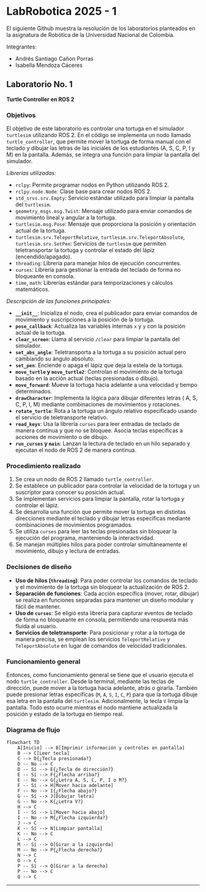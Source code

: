 # LabRobotica 2025 - 1
El siguiente Github muestra la resolución de los laboratorios planteados en la asignatura de Robótica de la Universidad Nacional de Colombia.

Integrantes:
- Andrés Santiago Cañon Porras
- Isabella Mendoza Cáceres

## Laboratorio No. 1
**Turtle Controller en ROS 2**

### Objetivos
El objetivo de este laboratorio es controlar una tortuga en el simulador `turtlesim` utilizando ROS 2. En el código se implementa un nodo llamado `turtle_controller`, que permite mover la tortuga de forma manual con el teclado y dibujar las letras de las iniciales de los estudiantes (A, S, C, P, I y M) en la pantalla. Además, se integra una función para limpiar la pantalla del simulador.

*Librerías utilizadas:*
- `rclpy`: Permite programar nodos en Python utilizando ROS 2.
- `rclpy.node.Node`: Clase base para crear nodos ROS 2.
- `std_srvs.srv.Empty`: Servicio estándar utilizado para limpiar la pantalla del `turtlesim`.
- `geometry_msgs.msg.Twist`: Mensaje utilizado para enviar comandos de movimiento lineal y angular a la tortuga.
- `turtlesim.msg.Pose`: Mensaje que proporciona la posición y orientación actual de la tortuga.
- `turtlesim.srv.TeleportRelative`, `turtlesim.srv.TeleportAbsolute`, `turtlesim.srv.SetPen`: Servicios de `turtlesim` que permiten teletransportar la tortuga y controlar el estado del lápiz (encendido/apagado).
- `threading`: Librería para manejar hilos de ejecución concurrentes.
- `curses`: Librería para gestionar la entrada del teclado de forma no bloqueante en consola.
- `time`, `math`: Librerías estándar para temporizaciones y cálculos matemáticos.

*Descripción de las funciones principales:*
- **`__init__`**: Inicializa el nodo, crea el publicador para enviar comandos de movimiento y suscripciones a la posición de la tortuga.
- **`pose_callback`**: Actualiza las variables internas `x` y `y` con la posición actual de la tortuga.
- **`clear_screen`**: Llama al servicio `/clear` para limpiar la pantalla del simulador.
- **`set_abs_angle`**: Teletransporta a la tortuga a su posición actual pero cambiando su ángulo absoluto.
- **`set_pen`**: Enciende o apaga el lápiz que deja la estela de la tortuga.
- **`move_turtle` y `move_turtle2`**: Controlan el movimiento de la tortuga basado en la acción actual (teclas presionadas o dibujo).
- **`move_forward`**: Mueve la tortuga hacia adelante a una velocidad y tiempo determinados.
- **`drawCharacter`**: Implementa la lógica para dibujar diferentes letras ( A, S, C, P, I, M)  mediante combinaciones de movimientos y rotaciones.
- **`rotate_turtle`**: Rota a la tortuga un ángulo relativo especificado usando el servicio de teletransporte relativo.
- **`read_keys`**: Usa la librería `curses` para leer entradas de teclado de manera continua y que no se bloquee. Asocia teclas específicas a acciones de movimiento o de dibujo.
- **`run_curses` y `main`**: Lanzan la lectura de teclado en un hilo separado y ejecutan el nodo de ROS 2 de manera continua.

### Procedimiento realizado
1. Se crea un nodo de ROS 2 llamado `turtle_controller`.
2. Se establece un publicador para controlar la velocidad de la tortuga y un suscriptor para conocer su posición actual.
3. Se implementan servicios para limpiar la pantalla, rotar la tortuga y controlar el lápiz.
4. Se desarrolla una función que permite mover la tortuga en distintas direcciones mediante el teclado y dibujar letras específicas mediante combinaciones de movimientos programados.
5. Se utiliza `curses` para leer las teclas presionadas sin bloquear la ejecución del programa, manteniendo la interactividad.
6. Se manejan múltiples hilos para poder controlar simultáneamente el movimiento, dibujo y lectura de entradas.

### Decisiones de diseño
- **Uso de hilos (`threading`)**: Para poder controlar los comandos de teclado y el movimiento de la tortuga sin bloquear la actualización de ROS 2.
- **Separación de funciones**: Cada acción específica (mover, rotar, dibujar) se realiza en funciones separadas para mantener un diseño modular y fácil de mantener.
- **Uso de `curses`**: Se eligió esta librería para capturar eventos de teclado de forma no bloqueante en consola, permitiendo una respuesta más fluida al usuario.
- **Servicios de teletransporte**: Para posicionar y rotar a la tortuga de manera precisa, se emplean los servicios `TeleportRelative` y `TeleportAbsolute` en lugar de comandos de velocidad tradicionales.

### Funcionamiento general
Entonces, como funcionamiento general se tiene que el usuario ejecuta el nodo `turtle_controller`. Desde la terminal, mediante las teclas de dirección, puede mover a la tortuga hacia adelante, atrás o girarla. También puede presionar letras específicas (`M`, `A`, `S`, `I`, `C`, `P`) para que la tortuga dibuje esa letra en la pantalla del `turtlesim`. Adicionalmente, la tecla `V` limpia la pantalla. Todo esto ocurre mientras el nodo mantiene actualizada la posición y estado de la tortuga en tiempo real.


### Diagrama de flujo

```mermaid
flowchart TD
    A[Inicio] --> B[Imprimir información y controles en pantalla]
    B --> C[Leer tecla]
    C --> D{¿Tecla presionada?}
    D -- No --> C
    D -- Sí --> E{¿Tecla de dirección?}
    E -- Sí --> F{¿Flecha arriba?}
    E -- No --> G{¿Letra A, S, C, P, I o M?}
    F -- Sí --> H[Mover hacia adelante]
    F -- No --> I{¿Flecha abajo?}
    G -- Sí --> J[Dibujar letra]
    G -- No --> K{¿Letra V?}
    H --> C
    I -- Sí --> L[Mover hacia abajo]
    I -- No --> M{¿Flecha izquierda?}
    J --> C
    K -- Sí --> N[Limpiar pantalla]
    K -- No --> C
    L --> C
    M -- Sí --> O[Girar a la izquierda]
    M -- No --> P{¿Flecha derecha?}
    N --> C
    O --> C
    P -- Sí --> Q[Girar a la derecha]
    P -- No --> C
    Q --> C
```
---

